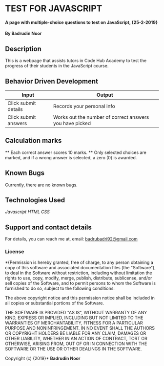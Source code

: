 # TEST FOR JAVASCRIPT
#### A page with multiple-choice questions to test on JavaScript, {25-2-2019}
#### By **Badrudin Noor**
## Description
This is a webpage that assists tutors in Code Hub Academy to test the progress of their students in the JavaScript course.

## Behavior Driven Development
|   Input|  Output |
|---|---|
|  Click submit details | Records your personal info  |
|  Click submit answers |  Works out the number of correct answers you have picked |

## Calculation marks
** Each correct answer scores 10 marks.
** Only selected choices are marked, and if a wrong answer is selected, a zero (0) is awarded.

## Known Bugs
Currently, there are no known bugs.
## Technologies Used
*Javascript*
*HTML*
*CSS*
## Support and contact details
For details, you can reach me at,
email: badrubadri92@gmail.com
### License
*{Permission is hereby granted, free of charge, to any person obtaining a copy of this software and associated documentation files (the "Software"), to deal in the Software without restriction, including without limitation the rights to use, copy, modify, merge, publish, distribute, sublicense, and/or sell copies of the Software, and to permit persons to whom the Software is furnished to do so, subject to the following conditions:

The above copyright notice and this permission notice shall be included in all copies or substantial portions of the Software.

THE SOFTWARE IS PROVIDED "AS IS", WITHOUT WARRANTY OF ANY KIND, EXPRESS OR IMPLIED, INCLUDING BUT NOT LIMITED TO THE WARRANTIES OF MERCHANTABILITY, FITNESS FOR A PARTICULAR PURPOSE AND NONINFRINGEMENT. IN NO EVENT SHALL THE AUTHORS OR COPYRIGHT HOLDERS BE LIABLE FOR ANY CLAIM, DAMAGES OR OTHER LIABILITY, WHETHER IN AN ACTION OF CONTRACT, TORT OR OTHERWISE, ARISING FROM, OUT OF OR IN CONNECTION WITH THE SOFTWARE OR THE USE OR OTHER DEALINGS IN THE SOFTWARE.

Copyright (c) {2019}* **Badrudin Noor**
